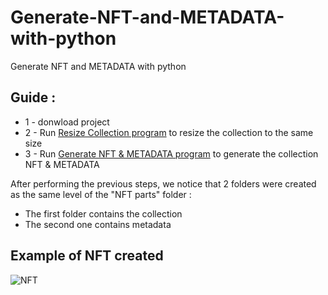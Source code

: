 # Generate-NFT-and-METADATA-with-python
Generate NFT and METADATA with python

<h2> Guide :</h2> 

<ul>
  <li>1 - donwload project</li>
  <li>2 - Run <a href="https://github.com/mahmoudBidry/Generate-NFT-and-METADATA-with-python/blob/master/Resize_Collection.ipynb"> Resize Collection program</a> to resize the collection to the same size</li>
  <li>3 - Run <a href="https://github.com/mahmoudBidry/Generate-NFT-and-METADATA-with-python/blob/master/My_own_script_for_generating_NFT_collection.ipynb">Generate NFT & METADATA program</a> to generate the collection NFT & METADATA</li>
</ul>

After performing the previous steps, we notice that 2 folders were created as the same level of the "NFT parts" folder :
<ul>
  <li>The first folder contains the collection</li>
  <li>The second one contains metadata </li>
</ul>

<h2>Example of NFT created </h2>
<img alt="NFT" src="https://gateway.pinata.cloud/ipfs/QmNqC4o62rqgayEESHUsopa2n5dKGPFpLbtSW6chXwgLiy/11.png" />
